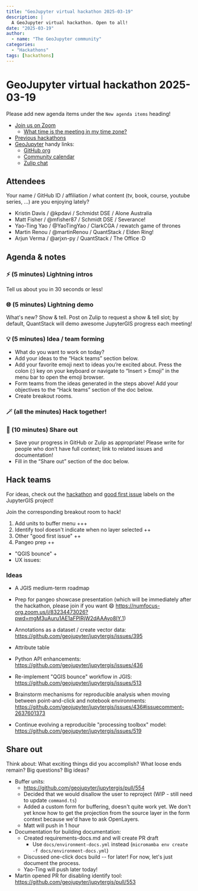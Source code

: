 ```yaml
---
title: "GeoJupyter virtual hackathon 2025-03-19"
description: |
  A GeoJupyter virtual hackathon. Open to all!
date: "2025-03-19"
author:
  - name: "The GeoJupyter community"
categories:
  - "Hackathons"
tags: [hackathons]
---
```


# GeoJupyter virtual hackathon 2025-03-19

Please add new agenda items under the `New agenda items` heading!

- [Join us on Zoom](https://berkeley.zoom.us/j/92451699568)
  - [What time is the meeting in my time zone?](https://dateful.com/convert/utc?t=3pm)
- [Previous hackathons](https://geojupyter.org/blog/#category=Hackathons)
- [GeoJupyter](https://geojupyter.org) handy links:
  - [GitHub org](https://github.com/geojupyter)
  - [Community calendar](https://geojupyter.org/calendar.html)
  - [Zulip chat](https://jupyter.zulipchat.com/#narrow/channel/471314-geojupyter)


## Attendees

Your name / GitHub ID / affiliation / what content (tv, book, course, youtube series, ...) are you enjoying lately?

* Kristin Davis / @kpdavi / Schmidst DSE / Alone Australia
* Matt Fisher / @mfisher87 / Schmidt DSE / Severance!
* Yao-Ting Yao / @YaoTingYao / ClarkCGA / rewatch game of thrones
* Martin Renou / @martinRenou / QuantStack / Elden Ring!
* Arjun Verma / @arjxn-py / QuantStack / The Office :D


## Agenda & notes

### ⚡ (5 minutes) Lightning intros

Tell us about you in 30 seconds or less!


### 🌐 (5 minutes) Lightning demo

What's new? Show & tell.
Post on Zulip to request a show & tell slot; by default, QuantStack will demo awesome
JupyterGIS progress each meeting!


### 💡 (5 minutes) Idea / team forming

* What do you want to work on today?
* Add your ideas to the “Hack teams” section below.
* Add your favorite emoji next to ideas you’re excited about. Press the colon (:) key on your keyboard or navigate to “Insert > Emoji” in the menu bar to open the emoji browser.
* Form teams from the ideas generated in the steps above! Add your objectives to the “Hack teams” section of the doc below.
* Create breakout rooms.


### 🪄 (all the minutes) Hack together!

### 💬 (10 minutes) Share out

* Save your progress in GitHub or Zulip as appropriate!
  Please write for people who don’t have full context; link to related issues and documentation!
* Fill in the “Share out” section of the doc below.


## Hack teams

For ideas, check out the [hackathon](https://github.com/geojupyter/jupytergis/labels/hackathon) and [good first issue](https://github.com/geojupyter/jupytergis/labels/good%20first%20issue) labels on the JupyterGIS project!

Join the corresponding breakout room to hack!

1. Add units to buffer menu +++
2. Identify tool doesn't indicate when no layer selected ++
3. Other "good first issue" ++
4. Pangeo prep ++

* "QGIS bounce" +
* UX issues:


### Ideas

* A JGIS medium-term roadmap

* Prep for pangeo showcase presentation (which will be immediately after the hackathon, please join if you want :smile: https://numfocus-org.zoom.us/j/83234473026?pwd=mgM3uAuru1AE1aFPlRjW2dAAAyo8IY.1)

* Annotations as a dataset / create vector data: https://github.com/geojupyter/jupytergis/issues/395

* Attribute table

* Python API enhancements: https://github.com/geojupyter/jupytergis/issues/436

* Re-implement "QGIS bounce" workflow in JGIS: https://github.com/geojupyter/jupytergis/issues/513

* Brainstorm mechanisms for reproducible analysis when moving between point-and-click and notebook environments: https://github.com/geojupyter/jupytergis/issues/436#issuecomment-2637601373

* Continue evolving a reproducible "processing toolbox" model: https://github.com/geojupyter/jupytergis/issues/519


## Share out

Think about:
What exciting things did you accomplish?
What loose ends remain?
Big questions? Big ideas?

* Buffer units:
    * https://github.com/geojupyter/jupytergis/pull/554
    * Decided that we would disallow the user to reproject (WIP - still need to update `command.ts`)
    * Added a custom form for buffering, doesn't quite work yet. We don't yet know how to get the projection from the source layer in the form context because we'd have to ask OpenLayers.
    * Matt will push in 1 hour
* Documentation for building documentation:
    * Created requirements-docs.md and will create PR draft
        * Use `docs/environment-docs.yml` instead (`micromamba env create -f docs/environment-docs.yml`)
    * Discussed one-click docs build -- for later! For now, let's just document the process.
    * Yao-Ting will push later today!
* Martin opened PR for disabling identify tool: https://github.com/geojupyter/jupytergis/pull/553
